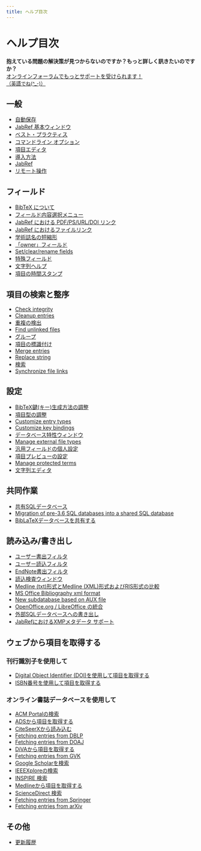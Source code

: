 ```yaml
---
title: ヘルプ目次
---
```


# ヘルプ目次

<div class="panel panel-info">
  <div class="panel-heading">
    <strong>抱えている問題の解決策が見つからないのですか？もっと詳しく訊きたいのですか？</strong>
  </div>
  <div class="panel-body">
    <a class="btn btn-default" role="button" href="http://discourse.jabref.org">オンラインフォーラムでもっとサポートを受けられます！<div style="font-size:small;">（英語でね(^_-)）</div></a>
  </div>
</div>


## 一般
- [自動保存](/ja/Autosave)
- [JabRef 基本ウィンドウ](/ja/BaseFrame)
- [ベスト・プラクティス](/ja/BestPractices)
- [コマンドライン オプション](/ja/CommandLine)
- [項目エディタ](/ja/EntryEditor)
- [導入方法](/ja/Installation)
- [JabRef](/ja/JabRef)
- [リモート操作](/ja/Remote)


## フィールド
- [BibTeX について](/ja/Bibtex)
- [フィールド内容選択メニュー](/ja/ContentSelector)
- [JabRef における PDF/PS/URL/DOI リンク](/ja/ExternalFiles)
- [JabRef におけるファイルリンク](/ja/FileLinks)
- [学術誌名の短縮形](/ja/JournalAbbreviations)
- [「owner」フィールド](/ja/Owner)
- [Set/clear/rename fields](/ja/SetClearRenameFields)
- [特殊フィールド](/ja/SpecialFields)
- [文字列ヘルプ](/ja/Strings)
- [項目の時間スタンプ](/ja/TimeStamp)


## 項目の検索と整序
- [Check integrity](/ja/CheckIntegrity)
- [Cleanup entries](/ja/CleanupEntries)
- [重複の検出](/ja/FindDuplicates)
- [Find unlinked files](/ja/FindUnlinkedFiles)
- [グループ](/ja/Groups)
- [項目の標識付け](/ja/Marking)
- [Merge entries](/ja/MergeEntries)
- [Replace string](/ja/ReplaceString)
- [検索](/ja/Search)
- [Synchronize file links](/ja/SynchroFileLinks)


## 設定
- [BibTeX鍵(キー)生成方法の調整](/ja/BibtexKeyPatterns)
- [項目型の調整](/ja/CustomEntries)
- [Customize entry types](/ja/CustomEntryTypes)
- [Customize key bindings](/ja/CustomKeyBindings)
- [データベース特性ウィンドウ](/ja/DatabaseProperties)
- [Manage external file types](/ja/ExternalFileTypes)
- [汎用フィールドの個人設定](/ja/GeneralFields)
- [項目プレビューの設定](/ja/Preview)
- [Manage protected terms](/ja/ProtectedTerms)
- [文字列エディタ](/ja/StringEditor)


## 共同作業
- [共有SQLデータベース](/ja/SQLDatabase)
- [Migration of pre-3.6 SQL databases into a shared SQL database](/ja/SQLDatabaseMigration)
- [BibLaTeXデータベースを共有する](/ja/SharedBibFile)


## 読み込み/書き出し
- [ユーザー書出フィルタ](/ja/CustomExports)
- [ユーザー読込フィルタ](/ja/CustomImports)
- [EndNote書出フィルタ](/ja/EndNoteFilters)
- [読込検査ウィンドウ](/ja/ImportInspectionDialog)
- [Medline (txt)形式とMedline (XML)形式およびRIS形式の比較](/ja/MedlineRIS)
- [MS Office Bibliography xml format](/ja/MsOfficeBibFieldMapping)
- [New subdatabase based on AUX file](/ja/NewBasedOnAux)
- [OpenOffice.org / LibreOffice の統合](/ja/OpenOfficeIntegration)
- [外部SQLデータベースへの書き出し](/ja/SQLExport)
- [JabRefにおけるXMPメタデータ サポート](/ja/XMP)


## ウェブから項目を取得する


### 刊行識別子を使用して
- [Digital Object Identifier (DOI)を使用して項目を取得する](/ja/DOItoBibTeX)
- [ISBN番号を使用して項目を取得する](/ja/ISBNtoBibTeX)


### オンライン書誌データベースを使用して
- [ACM Portalの検索](/ja/ACMPortal)
- [ADSから項目を取得する](/ja/ADS)
- [CiteSeerXから読み込む](/ja/CiteSeer)
- [Fetching entries from DBLP](/ja/DBLP)
- [Fetching entries from DOAJ](/ja/DOAJ)
- [DiVAから項目を取得する](/ja/DiVAtoBibTeX)
- [Fetching entries from GVK](/ja/GVK)
- [Google Scholarを検索](/ja/GoogleScholar)
- [IEEEXploreの検索](/ja/IEEEXplore)
- [INSPIRE 検索](/ja/INSPIRE)
- [Medlineから項目を取得する](/ja/Medline)
- [ScienceDirect 検索](/ja/ScienceDirect)
- [Fetching entries from Springer](/ja/Springer)
- [Fetching entries from arXiv](/ja/arXiv)



## その他
- [更新履歴](/ja/RevisionHistory)


